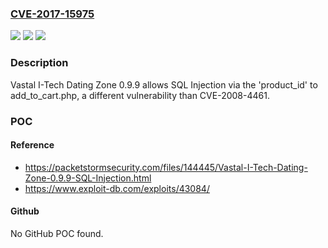 ### [CVE-2017-15975](https://cve.mitre.org/cgi-bin/cvename.cgi?name=CVE-2017-15975)
![](https://img.shields.io/static/v1?label=Product&message=n%2Fa&color=blue)
![](https://img.shields.io/static/v1?label=Version&message=n%2Fa&color=blue)
![](https://img.shields.io/static/v1?label=Vulnerability&message=n%2Fa&color=brighgreen)

### Description

Vastal I-Tech Dating Zone 0.9.9 allows SQL Injection via the 'product_id' to add_to_cart.php, a different vulnerability than CVE-2008-4461.

### POC

#### Reference
- https://packetstormsecurity.com/files/144445/Vastal-I-Tech-Dating-Zone-0.9.9-SQL-Injection.html
- https://www.exploit-db.com/exploits/43084/

#### Github
No GitHub POC found.

